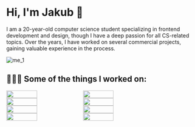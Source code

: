 # Hi, I'm Jakub 👋

I am a 20-year-old computer science student specializing in frontend development and design, though I have a deep passion for all CS-related topics. Over the years, I have worked on several commercial projects, gaining valuable experience in the process.

![me_1](https://github.com/GawronDev/GawronDev/assets/64081305/e3869cc8-c591-420a-ad2f-0fe633d586ec)

## 👨🏼‍💻 Some of the things I worked on:

<div style="display: flex; flex-direction: row; width: 100%">
    <img style="width: 40%;" src="https://github.com/GawronDev/GawronDev/assets/64081305/6e903634-65a0-4278-92fd-7e76882957d2">
    <img style="width: 40%" src="https://github.com/GawronDev/GawronDev/assets/64081305/e718482f-6eef-457c-8d05-28b8e67a954c">
</div>

<div style="display: flex; flex-direction: row; width: 100%">
    <img style="width: 40%" src="https://github.com/GawronDev/GawronDev/assets/64081305/75067e08-30a9-4872-b5c7-bd64b4e6dbb8">
    <img style="width: 40%" src="https://github.com/GawronDev/GawronDev/assets/64081305/46d3b27b-2c79-4fd2-83b5-3667a35d12cf">
</div>

<div style="display: flex; flex-direction: row; width: 100%">
    <img style="width: 40%" src="https://github.com/GawronDev/GawronDev/assets/64081305/7bff97a6-481b-4d49-983c-0ab2eabf94b5">
    <img style="width: 40%" src="https://github.com/GawronDev/GawronDev/assets/64081305/d6f63200-aa35-4ed0-a3c1-7572cd4998a3">
</div>

<div style="display: flex; flex-direction: row; width: 100%">
    <img style="width: 40%;" src="https://github.com/GawronDev/GawronDev/assets/64081305/175e5b64-d66f-442d-a9a9-e723df4eefd5">
    <img style="width: 40%;" src="https://github.com/GawronDev/GawronDev/assets/64081305/30488638-cb19-4cf8-8aa8-6bd0e122d2c1">
</div>




